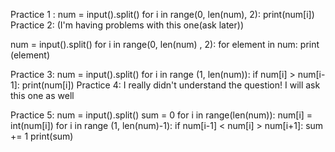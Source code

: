 Practice 1 :
num = input().split()
for i in range(0, len(num), 2):
  print(num[i])
Practice 2: (I'm having problems with this one(ask later))

num = input().split()
for i in range(0, len(num) , 2):
for element in num:
    print (element)
    
Practice 3:
num = input().split()
for i in range (1, len(num)):
    if num[i] > num[i-1]:
        print(num[i])
Practice 4:
I really didn't understand the question! I will ask this one as well

Practice 5:
num = input().split()
sum = 0
for i in range(len(num)):
    num[i] = int(num[i])
for i in range (1, len(num)-1):
    if num[i-1] < num[i] > num[i+1]:
        sum += 1
print(sum)
